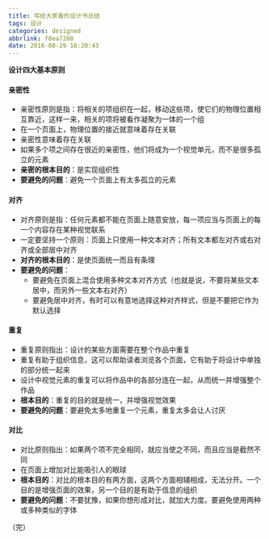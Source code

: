 ```yaml
---
title: 写给大家看的设计书总结
tags: 设计
categories: designed
abbrlink: f8ea7208
date: 2016-08-29 16:20:43
---
```



**设计四大基本原则**
<!--more-->
#### **亲密性**

- 亲密性原则是指：将相关的项组织在一起，移动这些项，使它们的物理位置相互靠近，这样一来，相关的项将被看作凝聚为一体的一个组
- 在一个页面上，物理位置的接近就意味着存在关联
- 亲密性意味着存在关联
- 如果多个项之间存在很近的亲密性，他们将成为一个视觉单元，而不是很多孤立的元素
- **亲密的根本目的**：是实现组织性
- **要避免的问题**：避免一个页面上有太多孤立的元素


#### **对齐**
  
  - 对齐原则是指：任何元素都不能在页面上随意安放，每一项应当与页面上的每一个内容存在某种视觉联系
  - 一定要坚持一个原则：页面上只使用一种文本对齐；所有文本都左对齐或右对齐或全部居中对齐
  - **对齐的根本目的**：是使页面统一而且有条理
  - **要避免的问题**：
    - 要避免在页面上混合使用多种文本对齐方式（也就是说，不要将某些文本居中，而另外一些文本右对齐）
    - 要避免居中对齐，有时可以有意地选择这种对齐样式，但是不要把它作为默认选择

#### **重复**
  
  - 重复原则指出：设计的某些方面需要在整个作品中重复
  - 重复有助于组织信息，这可以帮助读者浏览各个页面，它有助于将设计中单独的部分统一起来
  - 设计中视觉元素的重复可以将作品中的各部分连在一起，从而统一并增强整个作品
  - **根本目的**：重复的目的就是统一，并增强视觉效果
  - **要避免的问题**：要避免太多地重复一个元素，重复太多会让人讨厌

#### **对比**
  
  - 对比原则指出：如果两个项不完全相同，就应当使之不同，而且应当是截然不同
  - 在页面上增加对比能吸引人的眼球
  - **根本目的**：对比的根本目的有两方面，这两个方面相辅相成，无法分开。一个目的是增强页面的效果，另一个目的是有助于信息的组织
  - **要避免的问题**：不要犹豫，如果你想形成对比，就加大力度。要避免使用两种或多种类似的字体

（完）

